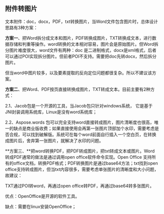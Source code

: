 ## **附件转图片**

文本附件：doc，docx，PDF，txt转换图片，当Word文件包含图片时，总体设计思路有3种方案：



**方案一**、把Word拆分成文本和图片，PDF转换成图片，TXT转换成文本，进行数据存储和判重等操作。word转换的文本相对容易，图片会是原始图片。但Word拆分图片难度很大，word文件有两种：doc 是二进制格式，docx是xml格式，后者可以通过POI实现拆分图片。但前者POI不支持。需要把doc先转docx，然后拆分图片。



但当word中图片较多，以及要素提取的反向定位问题都很复杂。所以不建议该方案。



**方案二**、把Word、PDF按页直接转换成图片，TXT转成文本。目前主要有2种方式：



2.1、Jacob包是一个开源的工具，当Jacob包只针对windows系统， 它是基于JNI封装调用系统库，Linux是没有word系统库；



2.2、Aspose.words 包可以完全支持word直接转成图片，图片清晰度也很高，唯一的缺点是商业版收费；如果直接使用会再第一张图片顶部加个水印，需要考虑是否合规，可以找到破解版。系统可在每个word前面自行插入一个空白页，在转换成图片后，舍弃第一张图片，就解决了水印的问题。



**方案三、**把word转换PDF，把PDF转成图片，把txt转成文本或图片。Word转成PDF通常的做法是通过调用open office软件命令实现。Open Office 支持所有的office文档，转换PDF格式；PDF转换图片是通过base64方法；txt找到open office支持转成图片，但当txt内容很多，需要考虑单张图片的清晰度和大小问题，故建议：



TXT通过POI转word，再通过open office转PDF，再通过base64转多张图片。



优点：OpenOffice是开源的软件工具。



缺点：需要在linux安装OpenOffice；